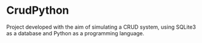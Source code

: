 # CrudPython

Project developed with the aim of simulating a CRUD system, using SQLite3 as a database and Python as a programming language.
